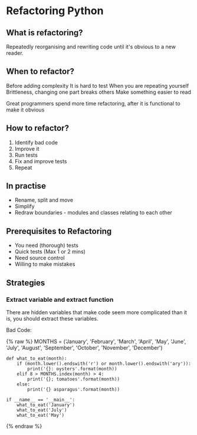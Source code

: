 # Refactoring Python

## What is refactoring?

Repeatedly reorganising and rewriting code until it's obvious to a new reader.

## When to refactor?

Before adding complexity
It is hard to test
When you are repeating yourself
Brittleness, changing one part breaks others
Make something easier to read

Great programmers spend more time refactoring, after it is functional to make it obvious

## How to refactor?

1. Identify bad code
2. Improve it
3. Run tests
4. Fix and improve tests
5. Repeat

## In practise

* Rename, split and move
* Simplify
* Redraw boundaries - modules and classes relating to each other

## Prerequisites to Refactoring

* You need (thorough) tests 
* Quick tests (Max 1 or 2 mins)
* Need source control
* Willing to make mistakes

## Strategies

### Extract variable and extract function

There are hidden variables that make code seem more complicated than it is, you should extract these variables.

Bad Code:

{% raw %}
    MONTHS = ('January', 'February', 'March', 
            'April', 'May', 'June', 'July',
            'August', 'September', 'October',
            'November', 'December')


    def what_to_eat(month):
        if (month.lower().endswith('r') or month.lower().endswith('ary')):
            print('{}: oysters'.format(month))
        elif 8 > MONTHS.index(month) > 4:
            print('{}; tomatoes'.format(month))
        else:
            print('{} asparagus'.format(month))

    if __name__ == '__main__':
        what_to_eat('January')
        what_to_eat('July')
        what_to_eat('May')
{% endraw %}


